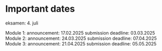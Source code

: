 # Important dates

eksamen: 4. juli


Module 1: 
	announcement: 17.02.2025
	submission deadline: 03.03.2025
Module 2: 
	announcement: 24.03.2025
	submission deadline: 07.04.2025
Module 3: 
	announcement: 21.04.2025
	submission deadline: 05.05.2025

